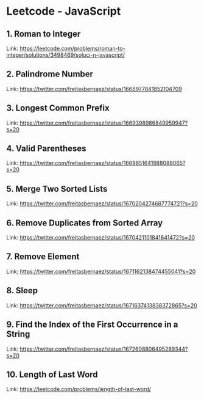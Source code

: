 # Leetcode - JavaScript 

## 1. Roman to Integer 

Link: https://leetcode.com/problems/roman-to-integer/solutions/3498469/soluci-n-javascript/

## 2. Palindrome Number
Link: https://twitter.com/freitasbernaez/status/1668977841852104709

## 3. Longest Common Prefix
Link: https://twitter.com/freitasbernaez/status/1669398986849959947?s=20

## 4. Valid Parentheses
Link: https://twitter.com/freitasbernaez/status/1669851641888088065?s=20

## 5. Merge Two Sorted Lists
Link: https://twitter.com/freitasbernaez/status/1670204274687774721?s=20

## 6. Remove Duplicates from Sorted Array
Link: https://twitter.com/freitasbernaez/status/1670421101841641472?s=20

## 7. Remove Element
Link; https://twitter.com/freitasbernaez/status/1671162138474455041?s=20

## 8. Sleep 
Link: https://twitter.com/freitasbernaez/status/1671637413838372865?s=20

## 9. Find the Index of the First Occurrence in a String
Link: https://twitter.com/freitasbernaez/status/1672608806495289344?s=20

## 10. Length of Last Word
Link: https://leetcode.com/problems/length-of-last-word/
